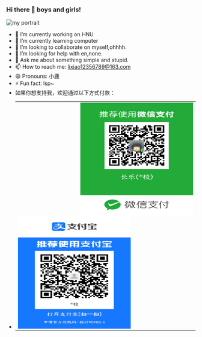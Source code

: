 
### Hi there 👋 boys and girls!



![my portrait](https://ss2.bdstatic.com/70cFvnSh_Q1YnxGkpoWK1HF6hhy/it/u=3121617516,2313216348&fm=26&gp=0.jpg)

- 🔭 I’m currently working on HNU
- 🌱 I’m currently learning computer
- 👯 I’m looking to collaborate on myself,ohhhh.
- 🤔 I’m looking for help with en,none.
- 💬 Ask me about something simple and stupid.
- 📫 How to reach me: lixiao12356789@163.com
- 😄 Pronouns: 小鹿
- ⚡ Fun fact: lsp~
- 如果你想支持我，欢迎通过以下方式付款：
- <table><tr>
<td>
<img src="https://github.com/heeler-deer/heeler-deer/blob/main/wx.png?raw=true" width = "300" height = "300" div align=right />
<img src="https://github.com/heeler-deer/heeler-deer/blob/main/zfb.jpg?raw=true" width = "300" height = "300" div align=left /></td>
</tr></table>



